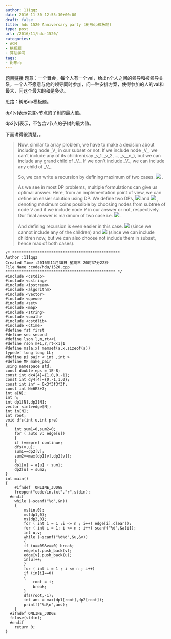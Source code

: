 ```yaml
---
author: 111qqz
date: 2016-11-30 12:55:30+00:00
draft: false
title: hdu 1520 Anniversary party (树形dp模板题)
type: post
url: /2016/11/hdu-1520/
categories:
- ACM
- 模板题
- 算法学习
tags:
- 树形dp
---
```


[题目链接](http://acm.hdu.edu.cn/showproblem.php?pid=1520)
题意：一个舞会，每个人有一个val，给出n个人之间的领导和被领导关系，一个人不愿意与他的领导同时参加，问一种安排方案，使得参加的人的val和最大，问这个最大的和是多少。

思路：树形dp模板题。

dp1[v]表示包含v节点的子树的最大值。

dp2[v]表示，不包含v节点的子树的最大值。

下面讲得很清楚。。


<blockquote>Now, similar to array problem, we have to make a decision about including node _V_ in our subset or not. If we include node _V_, we can't include any of its children(say _v_1, _v_2, ..., _v__n_), but we can include any grand child of _V_. If we don't include _V_, we can include any child of _V_.

So, we can write a recursion by defining maximum of two cases.
![](http://codeforces.com/predownloaded/03/2c/032c971c364ebef5587d19cb5a55aa4fd6f0f1a0.png)
.

As we see in most DP problems, multiple formulations can give us optimal answer. Here, from an implementation point of view, we can define an easier solution using DP. We define two DPs, ![](http://codeforces.com/predownloaded/e3/23/e323caad7b270198f9896c24655a685cecc925f3.png)
and ![](http://codeforces.com/predownloaded/22/d1/22d1da887c305bf05f0772561d89eea38726f39f.png)
, denoting maximum coins possible by choosing nodes from subtree of node _V_ and if we include node _V_ in our answer or not, respectively. Our final answer is maximum of two case i.e. ![](http://codeforces.com/predownloaded/f3/95/f3955309b2daf932b86bc9fa8ff75765d1a7c4d5.png)
.

And defining recursion is even easier in this case. ![](http://codeforces.com/predownloaded/02/19/02192e1e0ce160a12d5d4ea0f0c35e78e606e495.png)
(since we cannot include any of the children) and ![](http://codeforces.com/predownloaded/2e/7f/2e7f9a55f015b53bb5993b43b855578b06b81ad8.png)
(since we can include children now, but we can also choose not include them in subset, hence max of both cases).</blockquote>




    
    /* ***********************************************
    Author :111qqz
    Created Time :2016年11月30日 星期三 20时37分22秒
    File Name :code/hdu/1520.cpp
    ************************************************ */
    #include <cstdio>
    #include <cstring>
    #include <iostream>
    #include <algorithm>
    #include <vector>
    #include <queue>
    #include <set>
    #include <map>
    #include <string>
    #include <cmath>
    #include <cstdlib>
    #include <ctime>
    #define fst first
    #define sec second
    #define lson l,m,rt<<1
    #define rson m+1,r,rt<<1|1
    #define ms(a,x) memset(a,x,sizeof(a))
    typedef long long LL;
    #define pi pair < int ,int >
    #define MP make_pair
    using namespace std;
    const double eps = 1E-8;
    const int dx4[4]={1,0,0,-1};
    const int dy4[4]={0,-1,1,0};
    const int inf = 0x3f3f3f3f;
    const int N=6E3+7;
    int a[N];
    int n;
    int dp1[N],dp2[N];
    vector <int>edge[N];
    int in[N];
    int root;
    void dfs(int u,int pre)
    {
        int sum1=0,sum2=0;
        for ( auto v: edge[u])
        {
    	if (v==pre) continue;
    	dfs(v,u);
    	sum1+=dp2[v];
    	sum2+=max(dp1[v],dp2[v]);
        }
        dp1[u] = a[u] + sum1;
        dp2[u] = sum2;
    }
    int main()
    {
    	#ifndef  ONLINE_JUDGE 
    	freopen("code/in.txt","r",stdin);
      #endif
    	while (~scanf("%d",&n))
    	{
    	    ms(in,0);
    	    ms(dp1,0);
    	    ms(dp2,0);
    	    for ( int i = 1 ;i <= n ; i++) edge[i].clear();
    	    for ( int i = 1; i <= n ; i++) scanf("%d",&a[i]);
    	    int u,v;
    	    while (~scanf("%d%d",&u,&v))
    	    {
    		if (u==0&&v==0) break;
    		edge[u].push_back(v);
    		edge[v].push_back(u);
    		in[u]++;
    	    }
    	    for ( int i = 1 ; i <= n ; i++)
    		if (in[i]==0)
    		{
    		    root = i;
    		    break;
    		}
    	    dfs(root,-1);
    	    int ans = max(dp1[root],dp2[root]);
    	    printf("%d\n",ans);
    	}
      #ifndef ONLINE_JUDGE  
      fclose(stdin);
      #endif
        return 0;
    }
    



